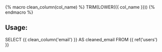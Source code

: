 {% macro clean_column(col_name) %}
  TRIM(LOWER({{ col_name }}))
{% endmacro %}

## Usage:

SELECT {{ clean_column('email') }} AS cleaned_email
FROM {{ ref('users') }}
